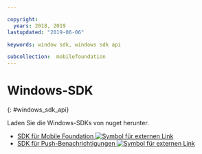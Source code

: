 ```yaml
---

copyright:
  years: 2018, 2019
lastupdated: "2019-06-06"

keywords: window sdk, windows sdk api

subcollection:  mobilefoundation
---
```


#	Windows-SDK
{: #windows_sdk_api}

Laden Sie die Windows-SDKs von nuget herunter.

* [SDK für Mobile Foundation ![Symbol für externen Link](../../icons/launch-glyph.svg "Symbol für externen Link")](https://www.nuget.org/packages/IBM.MobileFirstPlatformFoundation/)
* [SDK für Push-Benachrichtigungen ![Symbol für externen Link](../../icons/launch-glyph.svg "Symbol für externen Link")](https://www.nuget.org/packages/IBM.MobileFirstPlatformFoundationPush/)
